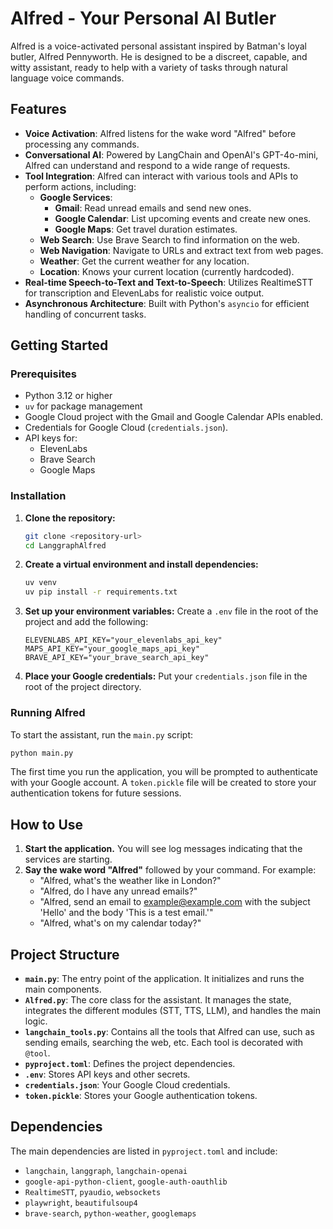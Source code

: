 # Alfred - Your Personal AI Butler

Alfred is a voice-activated personal assistant inspired by Batman's loyal butler, Alfred Pennyworth. He is designed to be a discreet, capable, and witty assistant, ready to help with a variety of tasks through natural language voice commands.

## Features

- **Voice Activation**: Alfred listens for the wake word "Alfred" before processing any commands.
- **Conversational AI**: Powered by LangChain and OpenAI's GPT-4o-mini, Alfred can understand and respond to a wide range of requests.
- **Tool Integration**: Alfred can interact with various tools and APIs to perform actions, including:
    - **Google Services**:
        - **Gmail**: Read unread emails and send new ones.
        - **Google Calendar**: List upcoming events and create new ones.
        - **Google Maps**: Get travel duration estimates.
    - **Web Search**: Use Brave Search to find information on the web.
    - **Web Navigation**: Navigate to URLs and extract text from web pages.
    - **Weather**: Get the current weather for any location.
    - **Location**: Knows your current location (currently hardcoded).
- **Real-time Speech-to-Text and Text-to-Speech**: Utilizes RealtimeSTT for transcription and ElevenLabs for realistic voice output.
- **Asynchronous Architecture**: Built with Python's `asyncio` for efficient handling of concurrent tasks.

## Getting Started

### Prerequisites

- Python 3.12 or higher
- `uv` for package management
- Google Cloud project with the Gmail and Google Calendar APIs enabled.
- Credentials for Google Cloud (`credentials.json`).
- API keys for:
    - ElevenLabs
    - Brave Search
    - Google Maps

### Installation

1. **Clone the repository:**
   ```bash
   git clone <repository-url>
   cd LanggraphAlfred
   ```

2. **Create a virtual environment and install dependencies:**
   ```bash
   uv venv
   uv pip install -r requirements.txt
   ```

3. **Set up your environment variables:**
   Create a `.env` file in the root of the project and add the following:
   ```
   ELEVENLABS_API_KEY="your_elevenlabs_api_key"
   MAPS_API_KEY="your_google_maps_api_key"
   BRAVE_API_KEY="your_brave_search_api_key"
   ```

4. **Place your Google credentials:**
   Put your `credentials.json` file in the root of the project directory.

### Running Alfred

To start the assistant, run the `main.py` script:

```bash
python main.py
```

The first time you run the application, you will be prompted to authenticate with your Google account. A `token.pickle` file will be created to store your authentication tokens for future sessions.

## How to Use

1. **Start the application.** You will see log messages indicating that the services are starting.
2. **Say the wake word "Alfred"** followed by your command. For example:
   - "Alfred, what's the weather like in London?"
   - "Alfred, do I have any unread emails?"
   - "Alfred, send an email to example@example.com with the subject 'Hello' and the body 'This is a test email.'"
   - "Alfred, what's on my calendar today?"

## Project Structure

- **`main.py`**: The entry point of the application. It initializes and runs the main components.
- **`Alfred.py`**: The core class for the assistant. It manages the state, integrates the different modules (STT, TTS, LLM), and handles the main logic.
- **`langchain_tools.py`**: Contains all the tools that Alfred can use, such as sending emails, searching the web, etc. Each tool is decorated with `@tool`.
- **`pyproject.toml`**: Defines the project dependencies.
- **`.env`**: Stores API keys and other secrets.
- **`credentials.json`**: Your Google Cloud credentials.
- **`token.pickle`**: Stores your Google authentication tokens.

## Dependencies

The main dependencies are listed in `pyproject.toml` and include:

- `langchain`, `langgraph`, `langchain-openai`
- `google-api-python-client`, `google-auth-oauthlib`
- `RealtimeSTT`, `pyaudio`, `websockets`
- `playwright`, `beautifulsoup4`
- `brave-search`, `python-weather`, `googlemaps`